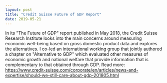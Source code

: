 ```yaml
---
layout: post
title: "Credit Suisse Future of GDP Report"
date: 2019-05-21
---
```


In its "The Future of GDP" report published in May 2018, the Credit Suisse Research Institute looks into the main concerns around measuring economic well-being based on gross domestic product data and explores the alternatives. I co-led an international working group that jointly authored a chapter on "Alternative to GDP" which evaluated other measures of economic growth and national welfare that provide information that is complementary to that obtained through GDP. Read more: https://www.credit-suisse.com/corporate/en/articles/news-and-expertise/should-we-still-care-about-gdp-201805.html 
